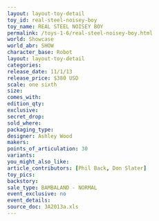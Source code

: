 ```yaml
---
layout: layout-toy-detail 
toy_id: real-steel-noisey-boy
toy_name: REAL STEEL NOISEY BOY
permalink: /toys-1-6/real-steel-noisey-boy.html
world: Showcase
world_abr: SHOW
character_base: Robot
layout: layout-toy-detail
categories: 
release_date: 11/1/13
release_price: $380 USD
scale: one sixth
size: 
comes_with: 
edition_qty: 
exclusive: 
secret_drop: 
sold_where: 
packaging_type: 
designer: Ashley Wood
makers: 
points_of_articulation: 30
variants: 
you_might_also_like: 
article_contributors: [Phil Back, Don Slater]
toy_pics: 
backstory: 
sale_type: BAMBALAND - NORMAL
event_exclusive: no
event_details: 
source_doc: 3A2013a.xls
---
```

